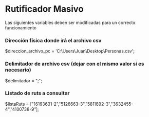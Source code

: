 # Rutificador Masivo

Las siguientes variables deben ser modificadas para un correcto funcionamiento

### Dirección física donde irá el archivo csv
$direccion_archivo_pc = 'C:\Users\Juan\Desktop\Personas.csv';

### Delimitador de archivo csv (dejar con el mismo valor si es necesario)
$delimitador = ";";

### Listado de ruts a consultar
$listaRuts = ["16163631-2","5126663-3","5811892-3","3632455-4","4100738-9"];
